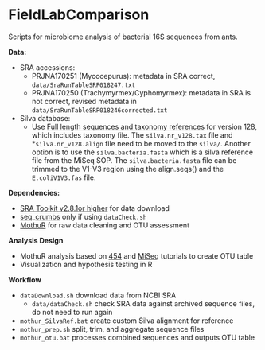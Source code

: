 # FieldLabComparison

Scripts for microbiome analysis of bacterial 16S sequences from ants.

**Data:** 
* SRA accessions:
	* PRJNA170251 (Mycocepurus): metadata in SRA correct, `data/SraRunTableSRP018247.txt`
	* PRJNA170250 (Trachymyrmex/Cyphomyrmex): metadata in SRA is not correct, revised metadata in `data/SraRunTableSRP018246corrected.txt` 
* Silva database:
	* Use [Full length sequences and taxonomy references](https://www.mothur.org/wiki/Silva_reference_files) for version 128, which includes taxonomy file. The `silva.nr_v128.tax` file and *`silva.nr_v128.align` file need to be moved to the `silva/`. Another option is to use the `silva.bacteria.fasta` which is a silva reference file from the MiSeq SOP. The `silva.bacteria.fasta` file can be trimmed to the V1-V3 region using the align.seqs() and the `E.coliV1V3.fas` file.

**Dependencies:**
* [SRA Toolkit v2.8.1or higher](https://github.com/ncbi/sra-tools) for data download
* [seq_crumbs](https://bioinf.comav.upv.es/seq_crumbs/) only if using `dataCheck.sh` 
* [MothuR](https://mothur.org/wiki/Download_mothur) for raw data cleaning and OTU assessment

**Analysis Design**
* MothuR analysis based on [454](https://www.mothur.org/wiki/454_SOP) and [MiSeq](https://www.mothur.org/wiki/MiSeq_SOP) tutorials to create OTU table
* Visualization and hypothesis testing in R

**Workflow**
* `dataDownload.sh` download data from NCBI SRA 
	* `data/dataCheck.sh` check SRA data against archived sequence files, do not need to run again
* `mothur_SilvaRef.bat` create custom Silva alignment for reference
* `mothur_prep.sh` split, trim, and aggregate sequence files
* `mothur_otu.bat` processes combined sequences and outputs OTU table
